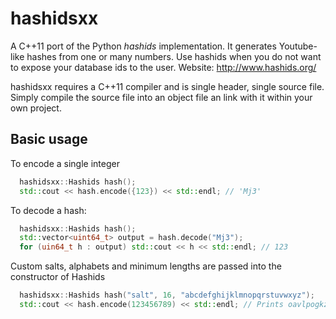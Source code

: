 hashidsxx
=========
A C++11 port of the Python *hashids* implementation. It generates Youtube-like hashes from one or many numbers. Use hashids when you do not want to expose your database ids to the user. Website: http://www.hashids.org/

hashidsxx requires a C++11 compiler and is single header, single source file. Simply compile the source file into an object file an link with it within your own project.

Basic usage
-----------

To encode a single integer

```c++
  hashidsxx::Hashids hash();
  std::cout << hash.encode({123}) << std::endl; // 'Mj3'
```

To decode a hash:

```c++
  hashidsxx::Hashids hash();
  std::vector<uint64_t> output = hash.decode("Mj3");
  for (uin64_t h : output) std::cout << h << std::endl; // 123
```

Custom salts, alphabets and minimum lengths are passed into the constructor of Hashids

```c++
  hashidsxx::Hashids hash("salt", 16, "abcdefghijklmnopqrstuvwxyz");
  std::cout << hash.encode(123456789) << std::endl; // Prints oavlpogkzrxrkpxd
```
